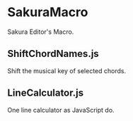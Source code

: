 # SakuraMacro

Sakura Editor's Macro.


## ShiftChordNames.js

Shift the musical key of selected chords.


## LineCalculator.js

One line calculator as JavaScript do.

